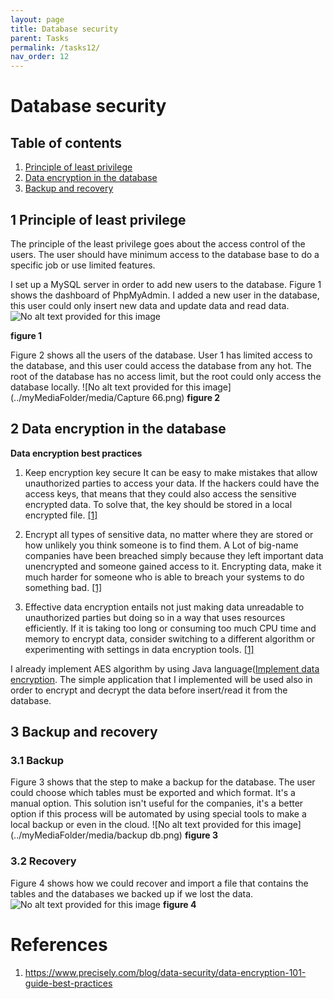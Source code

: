 ```yaml
---
layout: page
title: Database security
parent: Tasks
permalink: /tasks12/
nav_order: 12
---
```

# Database security 

## Table of contents
1. [ Principle of least privilege ](#principleOfLeastPrivilege)
2. [ Data encryption in the database ](#dataencryptioninthedatabase)
3. [ Backup and recovery ](#backupandrecovery)

<a name="principleOfLeastPrivilege"></a>
## 1 Principle of least privilege
The principle of the least privilege goes about the access control of the users. The user should have minimum access to the database base to do a specific job or use limited features.

I set up a MySQL server in order to add new users to the database.  Figure 1 shows the dashboard of PhpMyAdmin. I added a new user in the database, this user could only insert new data and update data and read data.
![No alt text provided for this
image](../myMediaFolder/media/Capture55.png)

**figure 1**

<b></b>
<b></b>

Figure 2 shows all the users of the database. User 1 has limited access to the database, and this user could access the database from any hot. The root of the database has no access limit, but the root could only access the database locally.
![No alt text provided for this
image](../myMediaFolder/media/Capture 66.png)
**figure 2**
<a name="dataencryptioninthedatabase"></a>
## 2 Data encryption in the database
**Data encryption best practices**

1. Keep encryption key secure
It can be easy to make mistakes that allow unauthorized parties to access your data. If the hackers could have the access keys, that means that they could also access the sensitive encrypted data. To solve that, the key should be stored in a local encrypted file. [[1]](#1)

2. Encrypt all types of sensitive data, no matter where they are stored or how unlikely you think someone is to find them. A Lot of big-name companies have been breached simply because they left important data unencrypted and someone gained access to it. Encrypting data, make it much harder for someone who is able to breach your systems to do something bad. [[1]](#1)

3. Effective data encryption entails not just making data unreadable to unauthorized parties but doing so in a way that uses resources efficiently. If it is taking too long or consuming too much CPU time and memory to encrypt data, consider switching to a different algorithm or experimenting with settings in data encryption tools. [[1]](#1)


I already implement AES algorithm by using Java language([Implement data encryption](ImplementDataEncryption.md). The simple application that I implemented will be used also in order to encrypt and decrypt the data before insert/read it from the database.



<a name="backupandrecovery"></a>
## 3 Backup and recovery

### 3.1 Backup

Figure 3 shows that the step to make a backup for the database. The user could choose which tables must be exported and which format. It's a manual option. This solution isn't useful for the companies, it's a better option if this process will be automated by using special tools to make a local backup or even in the cloud.
![No alt text provided for this
image](../myMediaFolder/media/backup db.png)
**figure 3**

### 3.2 Recovery

Figure 4 shows how we could recover and import a file that contains the tables and the databases we backed up if we lost the data.
![No alt text provided for this
image](../myMediaFolder/media/Recovery.png)
**figure 4**
# References

<a name="1"></a>
1. <https://www.precisely.com/blog/data-security/data-encryption-101-guide-best-practices>